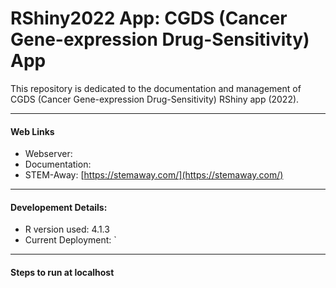 
# RShiny2022 App: CGDS (Cancer Gene-expression Drug-Sensitivity) App
This repository is dedicated to the documentation and management of CGDS (Cancer Gene-expression Drug-Sensitivity) RShiny app (2022).

---
#### Web Links
- Webserver:
- Documentation:
- STEM-Away: [https://stemaway.com/](https://stemaway.com/)

---
#### Developement Details:

- R version used: 4.1.3
- Current Deployment:  `

---
#### Steps to run at localhost
